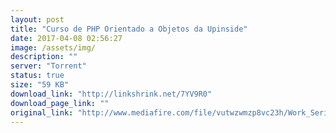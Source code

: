 ```yaml
---
layout: post
title: "Curso de PHP Orientado a Objetos da Upinside"
date: 2017-04-08 02:56:27
image: /assets/img/
description: ""
server: "Torrent"
status: true
size: "59 KB"
download_link: "http://linkshrink.net/7YV9R0"
download_page_link: ""
original_link: "http://www.mediafire.com/file/vutwzwmzp8vc23h/Work_Series_-_PHP_Orientado_a_Objetos.torrent"
---
```

